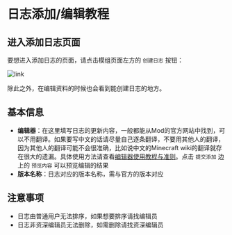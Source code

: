 # 日志添加/编辑教程

## 进入添加日志页面

要想进入添加日志的页面，请点击模组页面左方的 `创建日志` 按钮：

![link](https://cloud.githubusercontent.com/assets/5229241/12679688/73d031c4-c6e0-11e5-9f7b-47916081ea7c.png)

除此之外，在编辑资料的时候也会看到能创建日志的地方。

## 基本信息

- **编辑器**：在这里填写日志的更新内容，一般都能从Mod的官方网站中找到，可以不用翻译。如果要写中文的话请尽量自己逐条翻译，不要用其他人的翻译，因为其他人的翻译可能不会很准确，比如说中文的Minecraft wiki的翻译就存在很大的遗漏。具体使用方法请查看[编辑器使用教程与准则](http://mcmod.readthedocs.org/zh/latest/editor/)。点击 `提交添加` 边上的 `预览内容` 可以预览编辑的结果
- **版本名称**：日志对应的版本名称，需与官方的版本对应

## 注意事项

- 日志由普通用户无法排序，如果想要排序请找编辑员
- 日志非资深编辑员无法删除，如需删除请找资深编辑员
